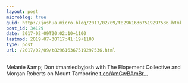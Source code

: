 ```yaml
---
layout: post
microblog: true
guid: http://joshua.micro.blog/2017/02/09/t829616367519297536.html
post_id: 34129
date: 2017-02-09T20:02:10+1100
lastmod: 2019-07-30T17:41:19+1100
type: post
url: /2017/02/09/t829616367519297536.html
---
```

Melanie &amp;amp; Don #marriedbyjosh with The Elopement Collective and Morgan Roberts on Mount Tamborine [t.co/AmGwBAmBr...](https://t.co/AmGwBAmBrQ)
